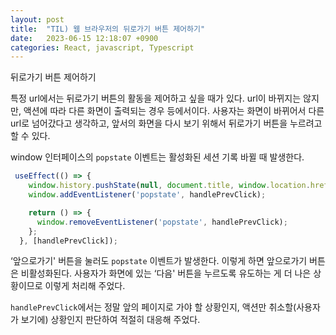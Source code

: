 ```yaml
---
layout: post
title:  "TIL) 웹 브라우저의 뒤로가기 버튼 제어하기"
date:   2023-06-15 12:18:07 +0900
categories: React, javascript, Typescript
---
```





뒤로가기 버튼 제어하기

특정 url에서는 뒤로가기 버튼의 활동을 제어하고 싶을 때가 있다. url이 바뀌지는 않지만, 액션에 따라 다른 화면이 출력되는 경우 등에서이다. 사용자는 화면이 바뀌어서 다른 url로 넘어갔다고 생각하고, 앞서의 화면을 다시 보기 위해서 뒤로가기 버튼을 누르려고 할 수 있다.

window 인터페이스의 `popstate` 이벤트는 활성화된 세션 기록 바뀔 때 발생한다.

```javascript
 useEffect(() => {
    window.history.pushState(null, document.title, window.location.href);
    window.addEventListener('popstate', handlePrevClick);

    return () => {
      window.removeEventListener('popstate', handlePrevClick);
    };
  }, [handlePrevClick]);
```

‘앞으로가기' 버튼을 눌러도 `popstate` 이벤트가 발생한다. 이렇게 하면 앞으로가기 버튼은 비활성화된다. 사용자가 화면에 있는 ‘다음' 버튼을 누르도록 유도하는 게 더 나은 상황이므로 이렇게 처리해 주었다.

`handlePrevClick`에서는 정말 앞의 페이지로 가야 할 상황인지, 액션만 취소할(사용자가 보기에) 상황인지 판단하여 적절히 대응해 주었다.

